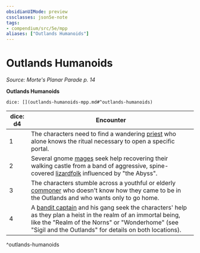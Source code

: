 ```yaml
---
obsidianUIMode: preview
cssclasses: json5e-note
tags:
- compendium/src/5e/mpp
aliases: ["Outlands Humanoids"]
---
```

# Outlands Humanoids
*Source: Morte's Planar Parade p. 14* 

**Outlands Humanoids**

`dice: [](outlands-humanoids-mpp.md#^outlands-humanoids)`

| dice: d4 | Encounter |
|----------|-----------|
| 1 | The characters need to find a wandering [priest](/Systems/5e/bestiary/humanoid/priest.md) who alone knows the ritual necessary to open a specific portal. |
| 2 | Several gnome [mages](/Systems/5e/bestiary/humanoid/mage.md) seek help recovering their walking castle from a band of aggressive, spine-covered [lizardfolk](/Systems/5e/bestiary/humanoid/lizardfolk.md) influenced by "the Abyss". |
| 3 | The characters stumble across a youthful or elderly [commoner](/Systems/5e/bestiary/humanoid/commoner.md) who doesn't know how they came to be in the Outlands and who wants only to go home. |
| 4 | A [bandit captain](/Systems/5e/bestiary/humanoid/bandit-captain.md) and his gang seek the characters' help as they plan a heist in the realm of an immortal being, like the "Realm of the Norns" or "Wonderhome" (see "Sigil and the Outlands" for details on both locations). |
^outlands-humanoids